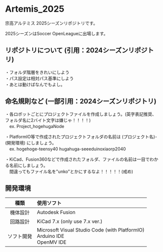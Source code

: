 # Artemis_2025

宗高アルテミス 2025シーズンリポジトリです。

2025シーズンはSoccer OpenLeagueに出場します。

## リポジトリについて (引用：2024シーズンリポジトリ)
・フォルダ階層をきれいにしよう  
・パス設定は相対パス基準にしよう  
・あとは動けばなんでもよし。  

## 命名規則など (一部引用：2024シーズンリポジトリ)
・各ロボットごとにプロジェクトファイルを作成しましょう。(英字表記推奨、フォルダ名に2バイト文字は嫌じゃ！！！！)  
　ex. Project_hogehugaNode

・PlatformIO等で作成されたプロジェクトフォルダの名前は (プロジェクト名)-(開発環境) にしましょう。  
　ex. hogehoge-teensy40 hugahuga-seeeduinoxiaorp2040
 
・KiCad、Fusion360などで作成されたフォルダ、ファイルの名前は一目でわかる名前にしましょう。  
　間違ってもファイル名を"unko"とかにするなよ！！！！！(戒め)

 ## 開発環境
 |種類|使用ソフト|
 |:---:|:---|
 |機体設計|Autodesk Fusion|
 |回路設計|KiCad 7.x (only use 7.x ver.)|
 |ソフト開発|Microsoft Visual Studio Code (with PlatformIO)<br>Arduino IDE<br>OpenMV IDE|
